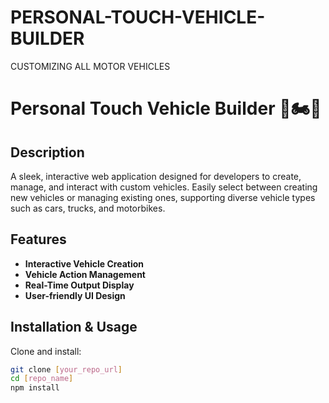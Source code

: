 # PERSONAL-TOUCH-VEHICLE-BUILDER
CUSTOMIZING ALL MOTOR VEHICLES
# Personal Touch Vehicle Builder 🚗🏍️🚚

## Description
A sleek, interactive web application designed for developers to create, manage, and interact with custom vehicles. Easily select between creating new vehicles or managing existing ones, supporting diverse vehicle types such as cars, trucks, and motorbikes.

## Features
- **Interactive Vehicle Creation**
- **Vehicle Action Management**
- **Real-Time Output Display**
- **User-friendly UI Design**

## Installation & Usage

Clone and install:
```bash
git clone [your_repo_url]
cd [repo_name]
npm install
